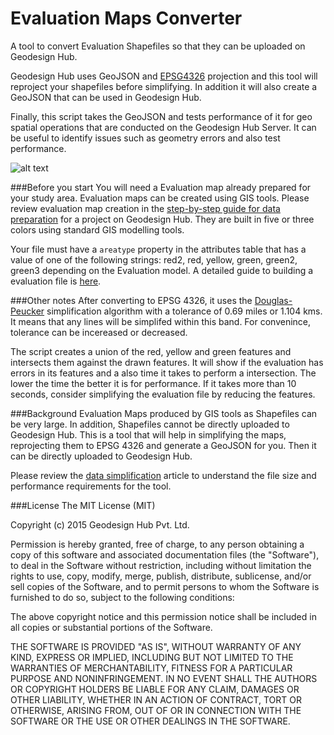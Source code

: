 # Evaluation Maps Converter

A tool to convert Evaluation Shapefiles so that they can be uploaded on Geodesign Hub.

Geodesign Hub uses GeoJSON and [EPSG4326](http://espg.io/4326) projection and this tool will reproject your shapefiles before simplifying. In addition it will also create a GeoJSON that can be used in Geodesign Hub. 

Finally, this script takes the GeoJSON and tests performance of it for geo spatial operations that are conducted on the Geodesign Hub Server. It can be useful to identify issues such as geometry errors and also test performance. 

![alt text][logo]

[logo]: http://i.imgur.com/fFXpocE.png "Evaluation Files Converter"


###Before you start
You will need a Evaluation map already prepared for your study area. Evaluation maps can be created using GIS tools. Please review evaluation map creation in the [step-by-step guide for data preparation](http://www.geodesignsupport.com/kb/step-by-step-guide-to-setting-up-data-for-your-project/) for a project on Geodesign Hub. They are built in five or three colors using standard GIS modelling tools. 

Your file must have a ```areatype``` property in the attributes table that has a value of one of the following strings: red2, red, yellow, green, green2, green3 depending on the Evaluation model. A detailed guide to building a evaluation file is [here](http://www.geodesignsupport.com/kb/step-by-step-guide-to-preparing-evaluation-maps/). 

 
###Other notes
After converting to EPSG 4326, it uses the [Douglas-Peucker](https://en.wikipedia.org/wiki/Ramer%E2%80%93Douglas%E2%80%93Peucker_algorithm) simplification algorithm with a tolerance of 0.69 miles or 1.104 kms. It means that any lines will be simplifed within this band. For convenince, tolerance can be incereased or decreased. 

The script creates a union of the red, yellow and green features and intersects them against the drawn features. It will show if the evaluation has errors in its features and a also time it takes to perform a intersection. The lower the time the better it is for performance. If it takes more than 10 seconds, consider simplifying the evaluation file by reducing the features. 


###Background
Evaluation Maps produced by GIS tools as Shapefiles can be very large. In addition, Shapefiles cannot be directly uploaded to Geodesign Hub. This is a tool that will help in simplifying the maps, reprojecting them to EPSG 4326 and generate a GeoJSON for you. Then it can be directly uploaded to Geodesign Hub.

Please review the [data simplification](http://www.geodesignsupport.com/kb/map-simplification/) article to understand the file size and performance requirements for the tool.

###License
The MIT License (MIT)

Copyright (c) 2015 Geodesign Hub Pvt. Ltd.

Permission is hereby granted, free of charge, to any person obtaining a copy
of this software and associated documentation files (the "Software"), to deal
in the Software without restriction, including without limitation the rights
to use, copy, modify, merge, publish, distribute, sublicense, and/or sell
copies of the Software, and to permit persons to whom the Software is
furnished to do so, subject to the following conditions:

The above copyright notice and this permission notice shall be included in all
copies or substantial portions of the Software.

THE SOFTWARE IS PROVIDED "AS IS", WITHOUT WARRANTY OF ANY KIND, EXPRESS OR
IMPLIED, INCLUDING BUT NOT LIMITED TO THE WARRANTIES OF MERCHANTABILITY,
FITNESS FOR A PARTICULAR PURPOSE AND NONINFRINGEMENT. IN NO EVENT SHALL THE
AUTHORS OR COPYRIGHT HOLDERS BE LIABLE FOR ANY CLAIM, DAMAGES OR OTHER
LIABILITY, WHETHER IN AN ACTION OF CONTRACT, TORT OR OTHERWISE, ARISING FROM,
OUT OF OR IN CONNECTION WITH THE SOFTWARE OR THE USE OR OTHER DEALINGS IN THE
SOFTWARE.
